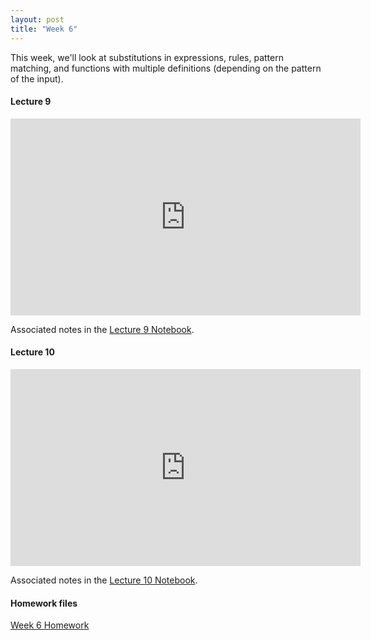```yaml
---
layout: post
title: "Week 6"
---
```


This week, we'll look at substitutions in expressions, rules, pattern matching, and functions with multiple definitions (depending on the pattern of the input).

#### Lecture 9

<iframe width="560" height="315" src="https://www.youtube.com/embed/jaf34hko5ls" title="YouTube video player" frameborder="0" allow="accelerometer; autoplay; clipboard-write; encrypted-media; gyroscope; picture-in-picture" allowfullscreen></iframe>

Associated notes in the [Lecture 9 Notebook](/math350/assets/350_lecture_9.nb).

#### Lecture 10

<iframe width="560" height="315" src="https://www.youtube.com/embed/eFCwNjJGsek" title="YouTube video player" frameborder="0" allow="accelerometer; autoplay; clipboard-write; encrypted-media; gyroscope; picture-in-picture" allowfullscreen></iframe>

Associated notes in the [Lecture 10 Notebook](/math350/assets/350_lecture_10.nb).

#### Homework files

[Week 6 Homework](/math350/assets/Homework5.pdf)



